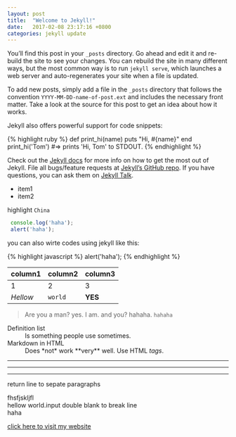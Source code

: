 ```yaml
---
layout: post
title:  "Welcome to Jekyll!"
date:   2017-02-08 23:17:16 +0800
categories: jekyll update
---
```

You’ll find this post in your `_posts` directory. Go ahead and edit it and re-build the site to see your changes. You can rebuild the site in many different ways, but the most common way is to run `jekyll serve`, which launches a web server and auto-regenerates your site when a file is updated.

To add new posts, simply add a file in the `_posts` directory that follows the convention `YYYY-MM-DD-name-of-post.ext` and includes the necessary front matter. Take a look at the source for this post to get an idea about how it works.

Jekyll also offers powerful support for code snippets:

{% highlight ruby %}
def print_hi(name)
  puts "Hi, #{name}"
end
print_hi('Tom')
#=> prints 'Hi, Tom' to STDOUT.
{% endhighlight %}

Check out the [Jekyll docs][jekyll-docs] for more info on how to get the most out of Jekyll. File all bugs/feature requests at [Jekyll’s GitHub repo][jekyll-gh]. If you have questions, you can ask them on [Jekyll Talk][jekyll-talk].

[jekyll-docs]: https://jekyllrb.com/docs/home
[jekyll-gh]:   https://github.com/jekyll/jekyll
[jekyll-talk]: https://talk.jekyllrb.com/

* item1
* item2

highlight `China` 

``` javascript
 console.log('haha');
 alert('haha');
```

you can also wirte codes using jekyll like this:

{% highlight javascript %}
alert('haha');
{% endhighlight %}


column1 | column2 | column3 
--- |---|---
1 | 2 | 3 
*Hellow* | `world` | **YES** 

> Are you a man?
yes. I am. and you?
>hahaha. `hahaha`

<dl>
  <dt>Definition list</dt>
  <dd>Is something people use sometimes.</dd>

  <dt>Markdown in HTML</dt>
  <dd>Does *not* work **very** well. Use HTML <em>tags</em>.</dd>
</dl>

---
***
___

return line to sepate paragraphs

fhsfjskljfl  
hellow world.input double blank to break line  
haha


[click here to visit my website](http://culno.github.io/)
